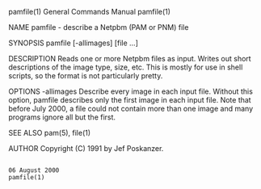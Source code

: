 pamfile(1)                                                                               General Commands Manual                                                                               pamfile(1)

NAME
       pamfile - describe a Netpbm (PAM or PNM) file

SYNOPSIS
       pamfile [-allimages] [file ...]

DESCRIPTION
       Reads one or more Netpbm files as input.  Writes out short descriptions of the image type, size, etc.  This is mostly for use in shell scripts, so the format is not particularly pretty.

OPTIONS
       -allimages
              Describe  every  image in each input file.  Without this option, pamfile describes only the first image in each input file.  Note that before July 2000, a file could not contain more than
              one image and many programs ignore all but the first.

SEE ALSO
       pam(5), file(1)

AUTHOR
       Copyright (C) 1991 by Jef Poskanzer.

                                                                                              06 August 2000                                                                                   pamfile(1)

